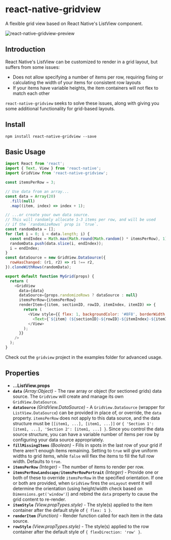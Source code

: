 # react-native-gridview
A flexible grid view based on React Native's ListView component.

![react-native-gridview-preview](https://github.com/jskuby/react-native-gridview/blob/master/demos/react-native-gridview-preview.gif?raw=true)

## Introduction
React Native's ListView can be customized to render in a grid layout, but suffers from some issues:

* Does not allow specifying a number of items per row, requiring fixing or calculating the width of your items for consistent row layouts
* If your items have variable heights, the item containers will not flex to match each other

`react-native-gridview` seeks to solve these issues, along with giving you some additional functionality
for grid-based layouts.

## Install
`npm install react-native-gridview --save`

## Basic Usage
```javascript
import React from 'react';
import { Text, View } from 'react-native';
import GridView from 'react-native-gridview';

const itemsPerRow = 3;

// Use data from an array...
const data = Array(20)
  .fill(null)
  .map((item, index) => index + 1);

// ...or create your own data source.
// This will randomly allocate 1-3 items per row, and will be used
// if the `randomizeRows` prop is `true`.
const randomData = [];
for (let i = 0; i < data.length; i) {
  const endIndex = Math.max(Math.round(Math.random() * itemsPerRow), 1) + i;
  randomData.push(data.slice(i, endIndex));
  i = endIndex;
}
const dataSource = new GridView.DataSource({
  rowHasChanged: (r1, r2) => r1 !== r2,
}).cloneWithRows(randomData);

export default function MyGrid(props) {
  return (
    <GridView
      data={data}
      dataSource={props.randomizeRows ? dataSource : null}
      itemsPerRow={itemsPerRow}
      renderItem={(item, sectionID, rowID, itemIndex, itemID) => {
        return (
          <View style={{ flex: 1, backgroundColor: '#8F8', borderWidth: 1 }}>
            <Text>{`${item} (${sectionID}-${rowID}-${itemIndex}-${itemID})`}</Text>
          </View>
        );
      }}
    />
  );
}
```

Check out the `gridview` project in the examples folder for advanced usage.

## Properties

* **...ListView.props**
* **`data`** _(Array:Object)_ - The raw array or object (for sectioned grids) data source.  The `GridView` will create and manage its own `GridView.DataSource`.
* **`dataSource`** _(GridView.DataSource)_ - A `GridView.DataSource` (wrapper for `ListView.DataSource`) can be provided in place of, or override, the `data` property. `itemsPerRow` does not apply to this data source, and the data structure must be `[[item1, ...], [item1, ...]]` or `{ 'Section 1': [item1, ...], 'Section 2': [item1, ...] }`.  Since you control the data source structure, you can have a variable number of items per row by configuring your data source appropriately.
* **`fillMissingItems`** _(Boolean)_ - Fills in spots in the last row of your grid if there aren't enough items remaining.  Setting to `true` will give uniform widths to grid items, while `false` will flex the items to fill the full row width.  Defaults to `true`.
* **`itemsPerRow`** _(Integer)_ - The number of items to render per row.
* **`itemsPerRowLandscape/itemsPerRowPortrait`** _(Integer)_ - Provide one or both of these to override `itemsPerRow` in the specified orientation.  If one or both are provided, when `GridView` fires the `onLayout` event it will determine the orientation (using height/width check based on `Dimensions.get('window')`) and rebind the `data` property to cause the grid content to re-render.
* **`itemStyle`** _(View.propTypes.style)_ - The style(s) applied to the item container after the default style of `{ flex: 1 }`.
* **`renderItem`** _(Function)_ - Render function called for each item in the data source.
* **`rowStyle`** _(View.propTypes.style)_ - The style(s) applied to the row container after the default style of `{ flexDirection: 'row' }`.
